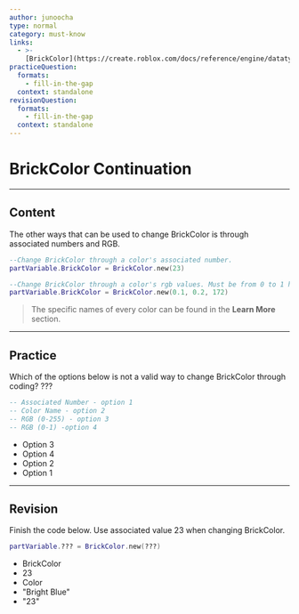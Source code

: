 ```yaml
---
author: junoocha
type: normal
category: must-know
links:
  - >-
    [BrickColor](https://create.roblox.com/docs/reference/engine/datatypes/BrickColor){website}
practiceQuestion:
  formats:
    - fill-in-the-gap
  context: standalone
revisionQuestion:
  formats:
    - fill-in-the-gap
  context: standalone
---
```


# BrickColor Continuation

---

## Content

The other ways that can be used to change BrickColor is through associated numbers and RGB.

```lua
--Change BrickColor through a color's associated number.
partVariable.BrickColor = BrickColor.new(23)

--Change BrickColor through a color's rgb values. Must be from 0 to 1 however.
partVariable.BrickColor = BrickColor.new(0.1, 0.2, 172)
```
> The specific names of every color can be found in the **Learn More** section.

---

## Practice

Which of the options below is not a valid way to change BrickColor through coding? ???

```lua
-- Associated Number - option 1
-- Color Name - option 2
-- RGB (0-255) - option 3
-- RGB (0-1) -option 4
```

- Option 3
- Option 4
- Option 2
- Option 1

---

## Revision

Finish the code below. Use associated value 23 when changing BrickColor.

```lua
partVariable.??? = BrickColor.new(???)
```
- BrickColor
- 23
- Color
- "Bright Blue"
- "23"
